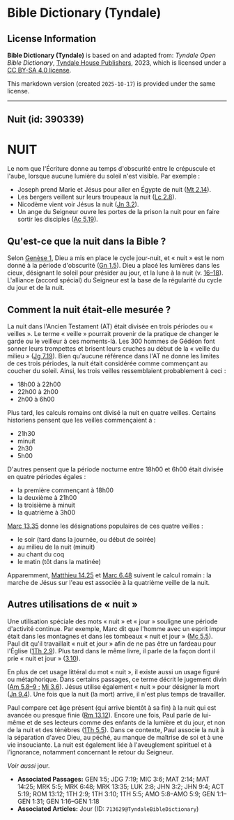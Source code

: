 # Bible Dictionary (Tyndale)

## License Information

**Bible Dictionary (Tyndale)** is based on and adapted from: _Tyndale Open Bible Dictionary_, [Tyndale House Publishers](https://tyndaleopenresources.com/), 2023, which is licensed under a [CC BY-SA 4.0 license](https://creativecommons.org/licenses/by-sa/4.0/legalcode.en).

This markdown version (created `2025-10-17`) is provided under the same license.



--------------------------------

## Nuit (id: 390339)

NUIT
====

Le nom que l'Écriture donne au temps d'obscurité entre le crépuscule et l'aube, lorsque aucune lumière du soleil n'est visible. Par exemple :

* Joseph prend Marie et Jésus pour aller en Égypte de nuit ([Mt 2\.14](https://ref.ly/Matt2:14)).
* Les bergers veillent sur leurs troupeaux la nuit ([Lc 2\.8](https://ref.ly/Luke2:8)).
* Nicodème vient voir Jésus la nuit ([Jn 3\.2](https://ref.ly/John3:2)).
* Un ange du Seigneur ouvre les portes de la prison la nuit pour en faire sortir les disciples ([Ac 5\.19](https://ref.ly/Acts5:19)).

Qu'est\-ce que la nuit dans la Bible ?
--------------------------------------

Selon [Genèse 1](https://ref.ly/Gen1:1-Gen1:31), Dieu a mis en place le cycle jour\-nuit, et « nuit » est le nom donné à la période d'obscurité ([Gn 1\.5](https://ref.ly/Gen1:5)). Dieu a placé les lumières dans les cieux, désignant le soleil pour présider au jour, et la lune à la nuit (v. [16–18](https://ref.ly/Gen1:16-Gen1:18)). L'alliance (accord spécial) du Seigneur est la base de la régularité du cycle du jour et de la nuit.

Comment la nuit était\-elle mesurée ?
-------------------------------------

La nuit dans l'Ancien Testament (AT) était divisée en trois périodes ou « veilles ». Le terme « veille » pourrait provenir de la pratique de changer le garde ou le veilleur à ces moments\-là. Les 300 hommes de Gédéon font sonner leurs trompettes et brisent leurs cruches au début de la « veille du milieu » ([Jg 7\.19](https://ref.ly/Judg7:19)). Bien qu'aucune référence dans l'AT ne donne les limites de ces trois périodes, la nuit était considérée comme commençant au coucher du soleil. Ainsi, les trois veilles ressemblaient probablement à ceci :

* 18h00 à 22h00
* 22h00 à 2h00
* 2h00 à 6h00

Plus tard, les calculs romains ont divisé la nuit en quatre veilles. Certains historiens pensent que les veilles commençaient à :

* 21h30
* minuit
* 2h30
* 5h00

D'autres pensent que la période nocturne entre 18h00 et 6h00 était divisée en quatre périodes égales :

* la première commençant à 18h00
* la deuxième à 21h00
* la troisième à minuit
* la quatrième à 3h00

[Marc 13\.35](https://ref.ly/Mark13:35) donne les désignations populaires de ces quatre veilles :

* le soir (tard dans la journée, ou début de soirée)
* au milieu de la nuit (minuit)
* au chant du coq
* le matin (tôt dans la matinée)

Apparemment, [Matthieu 14\.25](https://ref.ly/Matt14:25) et [Marc 6\.48](https://ref.ly/Mark6:48) suivent le calcul romain : la marche de Jésus sur l'eau est associée à la quatrième veille de la nuit.

Autres utilisations de « nuit »
-------------------------------

Une utilisation spéciale des mots « nuit » et « jour » souligne une période d'activité continue. Par exemple, Marc dit que l'homme avec un esprit impur était dans les montagnes et dans les tombeaux « nuit et jour » ([Mc 5\.5](https://ref.ly/Mark5:5)). Paul dit qu'il travaillait « nuit et jour » afin de ne pas être un fardeau pour l'Église ([1Th 2\.9](https://ref.ly/1Thess2:9)). Plus tard dans le même livre, il parle de la façon dont il prie « nuit et jour » ([3\.10](https://ref.ly/1Thess3:10)).

En plus de cet usage littéral du mot « nuit », il existe aussi un usage figuré ou métaphorique. Dans certains passages, ce terme décrit le jugement divin ([Am 5\.8–9 ;](https://ref.ly/Amos5:8-Amos5:9) [Mi 3\.6](https://ref.ly/Mic3:6)). Jésus utilise également « nuit » pour désigner la mort ([Jn 9\.4](https://ref.ly/John9:4)). Une fois que la nuit (la mort) arrive, il n'est plus temps de travailler.

Paul compare cet âge présent (qui arrive bientôt à sa fin) à la nuit qui est avancée ou presque finie ([Rm 13\.12](https://ref.ly/Rom13:12)). Encore une fois, Paul parle de lui\-même et de ses lecteurs comme des enfants de la lumière et du jour, et non de la nuit et des ténèbres ([1Th 5\.5](https://ref.ly/1Thess5:5)). Dans ce contexte, Paul associe la nuit à la séparation d'avec Dieu, au péché, au manque de maîtrise de soi et à une vie insouciante. La nuit est également liée à l'aveuglement spirituel et à l'ignorance, notamment concernant le retour du Seigneur.

*Voir aussi* jour.

* **Associated Passages:** GEN 1:5; JDG 7:19; MIC 3:6; MAT 2:14; MAT 14:25; MRK 5:5; MRK 6:48; MRK 13:35; LUK 2:8; JHN 3:2; JHN 9:4; ACT 5:19; ROM 13:12; 1TH 2:9; 1TH 3:10; 1TH 5:5; AMO 5:8–AMO 5:9; GEN 1:1–GEN 1:31; GEN 1:16–GEN 1:18
* **Associated Articles:** Jour (ID: `713629@TyndaleBibleDictionary`)

